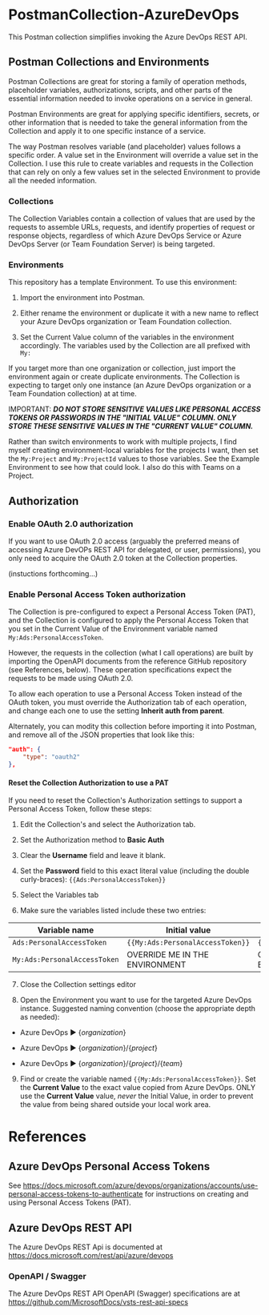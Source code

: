 PostmanCollection-AzureDevOps
=============================

This Postman collection simplifies invoking the Azure DevOps REST API.

Postman Collections and Environments
------------------------------------

Postman Collections are great for storing a family of operation methods, placeholder variables, authorizations, scripts, and other parts of the essential information needed to invoke operations on a service in general.

Postman Environments are great for applying specific identifiers, secrets, or other information that is needed to take the general information from the Collection and apply it to one specific instance of a service.

The way Postman resolves variable (and placeholder) values follows a specific order. A value set in the Environment will override a value set in the Collection. I use this rule to create variables and requests in the Collection that can rely on only a few values set in the selected Environment to provide all the needed information.

### Collections

The Collection Variables contain a collection of values that are used by the requests to assemble URLs, requests, and identify properties of request or response objects, regardless of which Azure DevOps Service or Azure DevOps Server (or Team Foundation Server) is being targeted.

### Environments

This repository has a template Environment. To use this environment:

1. Import the environment into Postman.

2. Either rename the environment or duplicate it with a new name to reflect your Azure DevOps organization or Team Foundation collection.

3. Set the Current Value column of the variables in the environment accordingly. The variables used by the Collection are all prefixed with `My:`

If you target more than one organization or collection, just import the environment again or create duplicate environments. The Collection is expecting to target only one instance (an Azure DevOps organization or a Team Foundation collection) at at time.

IMPORTANT: ***DO NOT STORE SENSITIVE VALUES LIKE PERSONAL ACCESS TOKENS OR PASSWORDS IN THE \"INITIAL VALUE\" COLUMN. ONLY STORE THESE SENSITIVE VALUES IN THE \"CURRENT VALUE\" COLUMN.***

Rather than switch environments to work with multiple projects, I find myself creating environment-local variables for the projects I want, then set the `My:Project` and `My:ProjectId` values to those variables. See the Example Environment to see how that could look. I also do this with Teams on a Project.

Authorization
-------------

### Enable OAuth 2.0 authorization

If you want to use OAuth 2.0 access (arguably the preferred means of accessing Azure DevOPs REST API for delegated, or user, permissions), you only need to acquire the OAuth 2.0 token at the Collection properties.

(instuctions forthcoming...)

### Enable Personal Access Token authorization

The Collection is pre-configured to expect a Personal Access Token (PAT), and the Collection is configured to apply the Personal Access Token that you set in the Current Value of the Environment variable named `My:Ads:PersonalAccessToken`.

However, the requests in the collection (what I call operations) are built by importing the OpenAPI documents from the reference GitHub repository (see References, below). These operation specifications expect the requests to be made using OAuth 2.0.

To allow each operation to use a Personal Access Token instead of the OAuth token, you must override the Authorization tab of each operation, and change each one to use the setting **Inherit auth from parent**.

Alternately, you can modity this collection before importing it into Postman, and remove all of the JSON properties that look like this:

``` json
"auth": {
    "type": "oauth2"
},
```

#### Reset the Collection Authorization to use a PAT

If you need to reset the Collection's Authorization settings to support a Personal Access Token, follow these steps:

1. Edit the Collection's and select the Authorization tab.

2. Set the Authorization method to **Basic Auth**

3. Clear the **Username** field and leave it blank.

4. Set the **Password** field to this exact literal value (including the double curly-braces): `{{Ads:PersonalAccessToken}}`

5. Select the Variables tab

6. Make sure the variables listed include these two entries:

| Variable name                | Initial value                    | Current value                    |
| ---------------------------- | -------------------------------- | -------------------------------- |
| `Ads:PersonalAccessToken`    | `{{My:Ads:PersonalAccessToken}}` | `{{My:Ads:PersonalAccessToken}}` |
| `My:Ads:PersonalAccessToken` | OVERRIDE ME IN THE ENVIRONMENT   | OVERRIDE ME IN THE ENVIRONMENT   |

7. Close the Collection settings editor

8. Open the Environment you want to use for the targeted Azure DevOps instance. Suggested naming convention (choose the appropriate depth as needed):

* Azure DevOps ▶ {*organization*}

* Azure DevOps ▶ {*organization*}/{*project*}

* Azure DevOps ▶ {*organization*}/{*project*}/{*team*}

9.  Find or create the variable named `{{My:Ads:PersonalAccessToken}}`. Set the **Current Value** to the exact value copied from Azure DevOps. ONLY use the **Current Value** value, *never* the Initial Value, in order to prevent the value from being shared outside your local work area.

References
==========

Azure DevOps Personal Access Tokens
-----------------------------------

See https://docs.microsoft.com/azure/devops/organizations/accounts/use-personal-access-tokens-to-authenticate for instructions on creating and using Personal Access Tokens (PAT).

Azure DevOps REST API
---------------------

The Azure DevOps REST Api is documented at https://docs.microsoft.com/rest/api/azure/devops

### OpenAPI / Swagger

The Azure DevOps REST API OpenAPI (Swagger) specifications are at https://github.com/MicrosoftDocs/vsts-rest-api-specs


